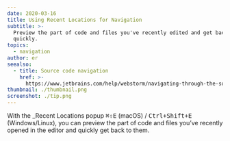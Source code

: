 ```yaml
---
date: 2020-03-16
title: Using Recent Locations for Navigation
subtitle: >-
  Preview the part of code and files you've recently edited and get back to them
  quickly.
topics:
  - navigation
author: er
seealso:
  - title: Source code navigation
    href: >-
      https://www.jetbrains.com/help/webstorm/navigating-through-the-source-code.html
thumbnail: ./thumbnail.png
screenshot: ./tip.png
---
```


With the \_Recent Locations popup <kbd>⌘⇧E</kbd> (macOS) / <kbd>Ctrl+Shift+E</kbd> (Windows/Linux), you can preview the part of code and files you’ve recently opened in the editor and quickly get back to them.
